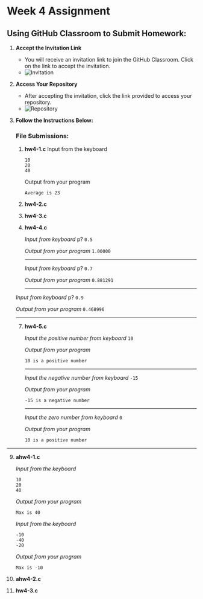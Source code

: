 # Week 4 Assignment

## Using GitHub Classroom to Submit Homework:

1. **Accept the Invitation Link**
   - You will receive an invitation link to join the GitHub Classroom. Click on the link to accept the invitation.
   - ![Invitation](https://github.com/user-attachments/assets/8379b460-b13d-4835-abfe-737f237aef12)
  
2. **Access Your Repository**
   - After accepting the invitation, click the link provided to access your repository.
   - ![Repository](https://github.com/user-attachments/assets/e3f80e25-bc79-4142-97f9-6423bc252799)

3. **Follow the Instructions Below:**

   ### File Submissions:
   
   1. **hw4-1.c**
      Input from the keyboard
      ```
      10
      20
      40
      ```
      Output from your program
      ```
      Average is 23
      ```
   

   3. **hw4-2.c**
    
   4. **hw4-3.c**


   5. **hw4-4.c**
      
      _Input from keyboard_ p? `0.5`
      
      _Output from your program_  `1.00000`

      ---
	  
       _Input from keyboard_ p? `0.7`
      
       _Output from your program_  `0.881291`
   
	   ---
      
   	 _Input from keyboard_ p? `0.9`

      _Output from your program_  `0.468996`
   
      ---
   
   7. **hw4-5.c**

      _Input the positive number from keyboard_ `10`

      _Output from your program_
      ```
      10 is a positive number
      ```
      ----
   	  _Input the negative number from keyboard_ `-15`

        _Output from your program_
      ```
      -15 is a negative number
      ```
      ----
      
   	  _Input the zero number from keyboard_ `0`

        _Output from your program_
      ```
      10 is a positive number
      ```
----
   9. **ahw4-1.c**

      _Input from the keyboard_
      ```
      10
      20
      40
      ```
      _Output from your program_
      ```
      Max is 40
      ```

      _Input from the keyboard_
      ```
      -10
      -40
      -20
      ```
      _Output from your program_
      ```
      Max is -10
      ```

   11. **ahw4-2.c**


   12. **hw4-3.c**
   


 
